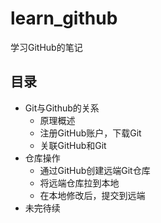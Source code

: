 # learn_github
学习GitHub的笔记
## 目录
- Git与Github的关系
	- 原理概述
	- 注册GitHub账户，下载Git
	- 关联GitHub和Git
- 仓库操作
	- 通过GitHub创建远端Git仓库
	- 将远端仓库拉到本地
	- 在本地修改后，提交到远端
- 未完待续
